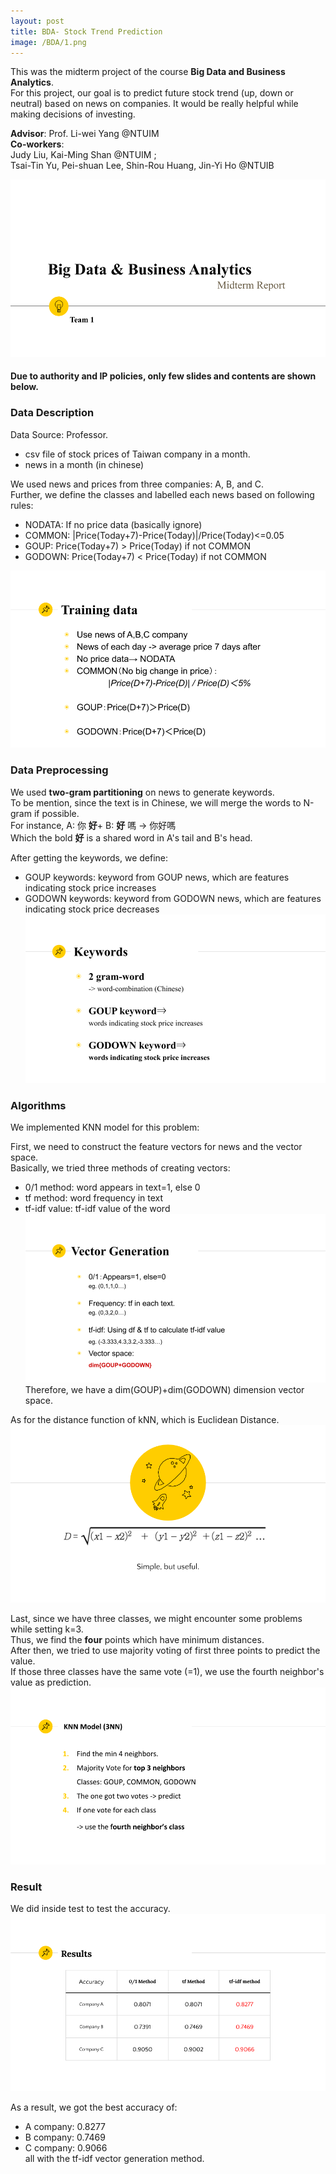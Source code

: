 ```yaml
---
layout: post
title: BDA- Stock Trend Prediction
image: /BDA/1.png
---
```

This was the midterm project of the course **Big Data and Business Analytics**.  
For this project, our goal is to predict future stock trend (up, down or neutral) based on news on companies.
It would be really helpful while making decisions of investing.

**Advisor**: Prof. Li-wei Yang @NTUIM  
**Co-workers**:  
Judy Liu, Kai-Ming Shan @NTUIM ;   
Tsai-Tin Yu, Pei-shuan Lee, Shin-Rou Huang, Jin-Yi Ho @NTUIB  
  
![image-title-here](/BDA/1.png)  

#### Due to authority and IP policies, only few slides and contents are shown below.

### Data Description  
Data Source: Professor.
- csv file of stock prices of Taiwan company in a month. 
- news in a month (in chinese)

We used news and prices from three companies: A, B, and C.  
Further, we define the classes and labelled each news based on following rules:  
- NODATA: If no price data (basically ignore)
- COMMON: |Price(Today+7)-Price(Today)|/Price(Today)<=0.05
- GOUP: Price(Today+7) > Price(Today) if not COMMON
- GODOWN: Price(Today+7) < Price(Today) if not COMMON

![image-title-here](/BDA/2.png)  

### Data Preprocessing
We used **two-gram partitioning** on news to generate keywords.  
To be mention, since the text is in Chinese, we will merge the words to N-gram if possible.  
For instance, A: 你 **好**+ B: **好** 嗎 -> 你好嗎  
Which the bold **好** is a shared word in A's tail and B's head.  

After getting the keywords, we define: 
- GOUP keywords: keyword from GOUP news, which are features indicating stock price increases
- GODOWN keywords: keyword from GODOWN news, which are features indicating stock price decreases
![image-title-here](/BDA/3.png) 

### Algorithms
We implemented KNN model for this problem:  

First, we need to construct the feature vectors for news and the vector space.  
Basically, we tried three methods of creating vectors:
- 0/1 method: word appears in text=1, else 0
- tf method: word frequency in text
- tf-idf value: tf-idf value of the word
![image-title-here](/BDA/4.png) 
Therefore, we have a dim(GOUP)+dim(GODOWN) dimension vector space.   

As for the distance function of kNN, which is Euclidean Distance.    
![image-title-here](/BDA/5.png) 

Last, since we have three classes, we might encounter some problems while setting k=3.  
Thus, we find the **four** points which have minimum distances.   
After then, we tried to use majority voting of first three points to predict the value.  
If those three classes have the same vote (=1), we use the fourth neighbor's value as prediction.  
![image-title-here](/BDA/6.png) 

### Result  
We did inside test to test the accuracy.  
![image-title-here](/BDA/7.png)
  
As a result, we got the best accuracy of:
- A company: 0.8277
- B company: 0.7469
- C company: 0.9066  
all with the tf-idf vector generation method.
